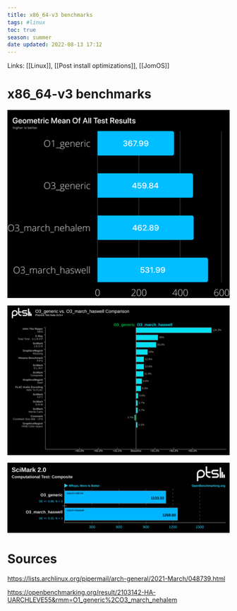 ```yaml
---
title: x86_64-v3 benchmarks
tags: #linux
toc: true
season: summer
date updated: 2022-08-13 17:12
---
```


Links: [[Linux]], [[Post install optimizations]], [[JomOS]]

# x86_64-v3 benchmarks

![](/assets/img/benchmarks.png)

![](/assets/img/O3_generic_O3_march_haswell_Comparison.png)

![](/assets/img/O3_generic_O3_march_haswell_Comparison_scimark.png)

# Sources

<https://lists.archlinux.org/pipermail/arch-general/2021-March/048739.html>

<https://openbenchmarking.org/result/2103142-HA-UARCHLEVE55&rmm=O1_generic%2CO3_march_nehalem>
